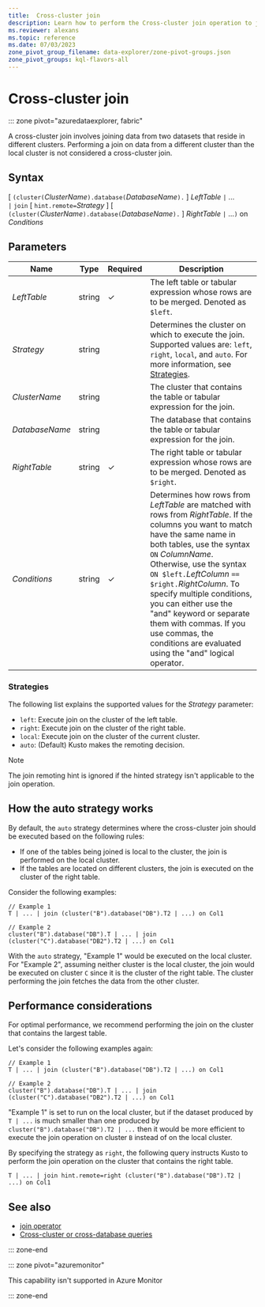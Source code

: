 ```yaml
---
title:  Cross-cluster join
description: Learn how to perform the Cross-cluster join operation to join datasets residing on different clusters.
ms.reviewer: alexans
ms.topic: reference
ms.date: 07/03/2023
zone_pivot_group_filename: data-explorer/zone-pivot-groups.json
zone_pivot_groups: kql-flavors-all
---
```

# Cross-cluster join

::: zone pivot="azuredataexplorer, fabric"

A cross-cluster join involves joining data from two datasets that reside in different clusters. Performing a join on data from a different cluster than the local cluster is not considered a cross-cluster join.

## Syntax

[ `(cluster(`*ClusterName*`).database(`*DatabaseName*`).` ] *LeftTable* `|` ...  
`|` `join` [ `hint.remote=`*Strategy* ]
    [ `(cluster(`*ClusterName*`).database(`*DatabaseName*`).` ] *RightTable* `|` ...`)` on *Conditions*

## Parameters

|Name|Type|Required|Description|
|--|--|--|--|
|*LeftTable*|string|&check;|The left table or tabular expression whose rows are to be merged. Denoted as `$left`.|
|*Strategy*|string||Determines the cluster on which to execute the join. Supported values are: `left`, `right`, `local`, and `auto`. For more information, see [Strategies](#strategies).|
|*ClusterName*|string||The cluster that contains the table or tabular expression for the join.|
|*DatabaseName*|string||The database that contains the table or tabular expression for the join.|
|*RightTable*|string|&check;|The right table or tabular expression whose rows are to be merged. Denoted as `$right`.|
|*Conditions*|string|&check;|Determines how rows from *LeftTable* are matched with rows from *RightTable*. If the columns you want to match have the same name in both tables, use the syntax `ON` *ColumnName*. Otherwise, use the syntax `ON $left.`*LeftColumn* `==` `$right.`*RightColumn*. To specify multiple conditions, you can either use the "and" keyword or separate them with commas. If you use commas, the conditions are evaluated using the "and" logical operator.|

### Strategies

The following list explains the supported values for the *Strategy* parameter:

* `left`: Execute join on the cluster of the left table.
* `right`: Execute join on the cluster of the right table.
* `local`: Execute join on the cluster of the current cluster.
* `auto`: (Default) Kusto makes the remoting decision.

> [!NOTE]
> The join remoting hint is ignored if the hinted strategy isn't applicable to the join operation.

## How the auto strategy works

By default, the `auto` strategy determines where the cross-cluster join should be executed based on the following rules:

* If one of the tables being joined is local to the cluster, the join is performed on the local cluster.
* If the tables are located on different clusters, the join is executed on the cluster of the right table.

Consider the following examples:

```kusto
// Example 1
T | ... | join (cluster("B").database("DB").T2 | ...) on Col1

// Example 2
cluster("B").database("DB").T | ... | join (cluster("C").database("DB2").T2 | ...) on Col1
```

With the `auto` strategy, "Example 1" would be executed on the local cluster. For "Example 2", assuming neither cluster is the local cluster, the join would be executed on cluster `C` since it is the cluster of the right table. The cluster performing the join fetches the data from the other cluster.

## Performance considerations

For optimal performance, we recommend performing the join on the cluster that contains the largest table.

Let's consider the following examples again:

```kusto
// Example 1
T | ... | join (cluster("B").database("DB").T2 | ...) on Col1

// Example 2
cluster("B").database("DB").T | ... | join (cluster("C").database("DB2").T2 | ...) on Col1
```

"Example 1" is set to run on the local cluster, but if the dataset produced by `T | ...` is much smaller than one produced by `cluster("B").database("DB").T2 | ...` then it would be more efficient to execute the join operation on cluster `B` instead of on the local cluster.

By specifying the strategy as `right`, the following query instructs Kusto to perform the join operation on the cluster that contains the right table.

```kusto
T | ... | join hint.remote=right (cluster("B").database("DB").T2 | ...) on Col1
```

## See also

* [join operator](joinoperator.md)
* [Cross-cluster or cross-database queries](cross-cluster-or-database-queries.md)

::: zone-end

::: zone pivot="azuremonitor"

This capability isn't supported in Azure Monitor

::: zone-end
